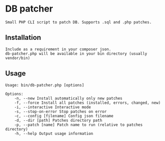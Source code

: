 DB patcher
==========

    Small PHP CLI script to patch DB. Supports .sql and .php patches.

Installation
------------

    Include as a requirement in your composer json.
    db-patcher.php will be available in your bin directory (usually vendor/bin)

Usage
-----

    Usage: bin/db-patcher.php [options]

    Options:
        -n, --new Install automatically only new patches
        -f, --force Install all patches (installed, errors, changed, new)
        -i, --interactive Interactive mode
        -s, --stop-on-error Stop patches on error
        -c, --config [filename] Config json filename
        -d, --dir [path] Patches directory path
        -p, --patch [name] Patch name to run (relative to patches directory)
        -h, --help Output usage information
